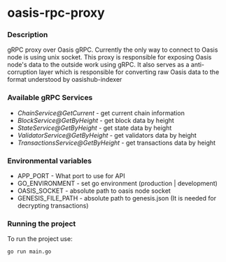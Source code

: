 # oasis-rpc-proxy

### Description
gRPC proxy over Oasis gRPC. Currently the only way to connect to Oasis node is using unix socket.
This proxy is responsible for exposing Oasis node's data to the outside work using gRPC. 
It also serves as a anti-corruption layer which is responsible for converting raw Oasis data to 
the format understood by oasishub-indexer 

### Available gRPC Services

* _ChainService@GetCurrent_ - get current chain information
* _BlockService@GetByHeight_ - get block data by height
* _StateService@GetByHeight_ - get state data by height
* _ValidatorService@GetByHeight_ - get validators data by height
* _TransactionsService@GetByHeight_ - get transactions data by height

### Environmental variables

* APP_PORT - What port to use for API
* GO_ENVIRONMENT - set go environment (production | development)
* OASIS_SOCKET - absolute path to oasis node socket
* GENESIS_FILE_PATH - absolute path to genesis.json (It is needed for decrypting transactions)

### Running the project

To run the project use:

```shell script
go run main.go
```
